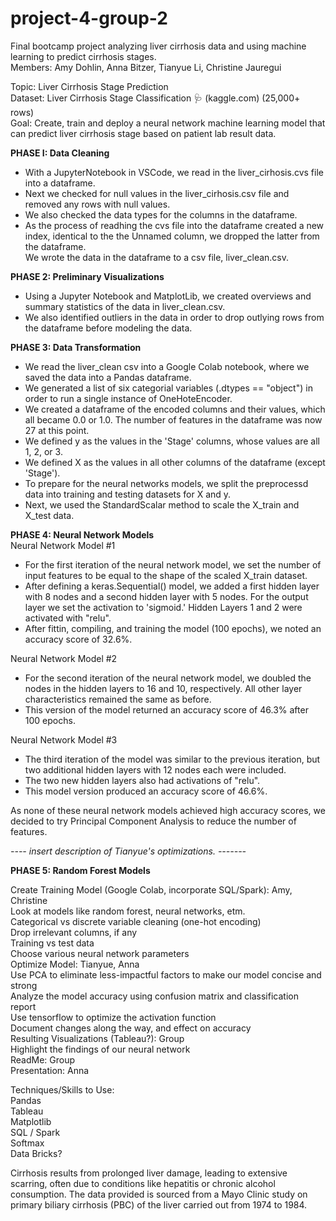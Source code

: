 # project-4-group-2
Final bootcamp project analyzing liver cirrhosis data and using machine learning to predict cirrhosis stages.  
Members: Amy Dohlin, Anna Bitzer, Tianyue Li, Christine Jauregui

Topic: Liver Cirrhosis Stage Prediction  
Dataset: Liver Cirrhosis Stage Classification 🩺 (kaggle.com) (25,000+ rows)  
Goal: Create, train and deploy a neural network machine learning model that can predict liver cirrhosis stage based on patient lab result data.   

__PHASE I: Data Cleaning__  
- With a JupyterNotebook in VSCode, we read in the liver_cirhosis.cvs file into a dataframe. 
- Next we checked for null values in the liver_cirhosis.csv file and removed any rows with null values.  
- We also checked the data types for the columns in the dataframe.  
- As the process of readhing the cvs file into the dataframe created a new index, identical to the the Unnamed column, we dropped the latter from the dataframe.  
We wrote the data in the dataframe to a csv file, liver_clean.csv.   

__PHASE 2: Preliminary Visualizations__   
- Using a Jupyter Notebook and MatplotLib, we created overviews and summary statistics of the data in liver_clean.csv.
- We also identified outliers in the data in order to drop outlying rows from the dataframe before modeling the data.

__PHASE 3: Data Transformation__    
-  We read the liver_clean csv into a Google Colab notebook, where we saved the data into a Pandas dataframe.
- We generated a list of six categorial variables (.dtypes == "object") in order to run a single instance of OneHoteEncoder.
- We created a dataframe of the encoded columns and their values, which all became 0.0 or 1.0. The number of features in the dataframe was now 27 at this point. 
- We defined y as the values in the 'Stage' columns, whose values are all 1, 2, or 3.
- We defined X as the values in all other columns of the dataframe (except 'Stage').
- To prepare for the neural networks models, we split the preprocessd data into training and testing datasets for X and y.
- Next, we used the StandardScalar method to scale the X_train and X_test data.

__PHASE 4: Neural Network Models__   
Neural Network Model #1  
- For the first iteration of the neural network model, we set the number of input features to be equal to the shape of the scaled X_train dataset.  
- After defining a keras.Sequential() model, we added a first hidden layer with 8 nodes and a second hidden layer with 5 nodes. For the output layer we set the activation to 'sigmoid.' Hidden Layers 1 and 2 were activated with "relu".
- After fittin, compiling, and training the model (100 epochs), we noted an accuracy score of 32.6%.  

Neural Network Model #2  
- For the second iteration of the neural network model, we doubled the nodes in the hidden layers to 16 and 10, respectively. All other layer characteristics remained the same as before.
- This version of the model returned an accuracy score of 46.3% after 100 epochs.  
  
Neural Network Model #3  
- The third iteration of the model was similar to the previous iteration, but two additional hidden layers with 12 nodes each were included.
- The two new hidden layers also had activations of "relu".
- This model version produced an accuracy score of 46.6%.

As none of these neural network models achieved high accuracy scores, we decided to try Principal Component Analysis to reduce the number of features. 

*---- insert description of Tianyue's optimizations. -------*

__PHASE 5: Random Forest Models__   








Create Training Model (Google Colab, incorporate SQL/Spark): Amy, Christine  
Look at models like random forest, neural networks, etm.  
Categorical vs discrete variable cleaning (one-hot encoding)  
Drop irrelevant columns, if any  
Training vs test data  
Choose various neural network parameters  
Optimize Model: Tianyue, Anna  
Use PCA to eliminate less-impactful factors to make our model concise and strong  
Analyze the model accuracy using confusion matrix and classification report  
Use tensorflow to optimize the activation function  
Document changes along the way, and effect on accuracy  
Resulting Visualizations (Tableau?): Group  
Highlight the findings of our neural network   
ReadMe: Group  
Presentation: Anna	  

Techniques/Skills to Use:   
Pandas  
Tableau  
Matplotlib  
SQL / Spark  
Softmax  
Data Bricks?  

Cirrhosis results from prolonged liver damage, leading to extensive scarring, often due to conditions like hepatitis or chronic alcohol consumption. The data provided is sourced from a Mayo Clinic study on primary biliary cirrhosis (PBC) of the liver carried out from 1974 to 1984.
